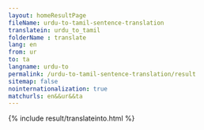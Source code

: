 ```yaml
---
layout: homeResultPage
fileName: urdu-to-tamil-sentence-translation
translatein: urdu_to_tamil
folderName : translate
lang: en
from: ur
to: ta
langname: urdu-to
permalink: /urdu-to-tamil-sentence-translation/result
sitemap: false
nointernationalization: true
matchurls: en&&ur&&ta
---
```

{% include result/translateinto.html %}

<script src="/js/result/translation.js" data-foldername="{{page.folderName}}" data-lang="{{page.lang}}"></script>
